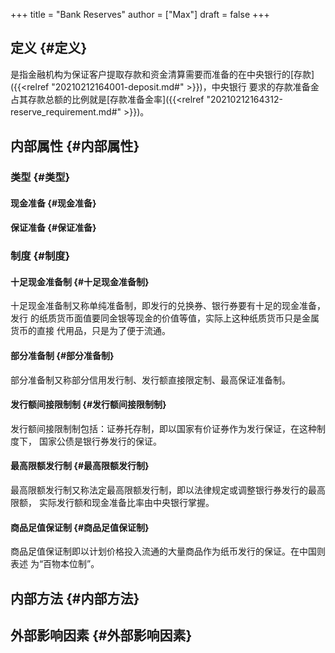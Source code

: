 +++
title = "Bank Reserves"
author = ["Max"]
draft = false
+++

## 定义 {#定义}

是指金融机构为保证客户提取存款和资金清算需要而准备的在中央银行的[存款]({{<relref "20210212164001-deposit.md#" >}})，中央银行
要求的存款准备金占其存款总额的比例就是[存款准备金率]({{<relref "20210212164312-reserve_requirement.md#" >}})。


## 内部属性 {#内部属性}


### 类型 {#类型}


#### 现金准备 {#现金准备}


#### 保证准备 {#保证准备}


### 制度 {#制度}


#### 十足现金准备制 {#十足现金准备制}

十足现金准备制又称单纯准备制，即发行的兑换券、银行券要有十足的现金准备，发行
的纸质货币面值要同金银等现金的价值等值，实际上这种纸质货币只是金属货币的直接
代用品，只是为了便于流通。


#### 部分准备制 {#部分准备制}

部分准备制又称部分信用发行制、发行额直接限定制、最高保证准备制。


#### 发行额间接限制制 {#发行额间接限制制}

发行额间接限制制包括：证券托存制，即以国家有价证券作为发行保证，在这种制度下，
国家公债是银行券发行的保证。


#### 最高限额发行制 {#最高限额发行制}

最高限额发行制又称法定最高限额发行制，即以法律规定或调整银行券发行的最高限额，
实际发行额和现金准备比率由中央银行掌握。


#### 商品足值保证制 {#商品足值保证制}

商品足值保证制即以计划价格投入流通的大量商品作为纸币发行的保证。在中国则表述
为“百物本位制”。


## 内部方法 {#内部方法}


## 外部影响因素 {#外部影响因素}

